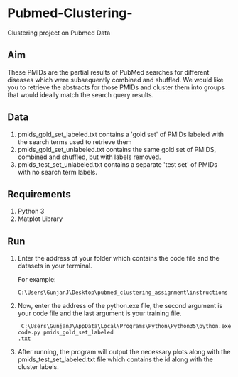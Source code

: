 # Pubmed-Clustering-

Clustering project on Pubmed Data

## Aim

These PMIDs are the partial results of PubMed searches for different diseases which were subsequently combined and shuffled.
We would like you to retrieve the abstracts for those PMIDs and cluster them into groups that would ideally match the search query results.


## Data

1. pmids_gold_set_labeled.txt contains a 'gold set' of PMIDs labeled with the search terms used to retrieve them
2. pmids_gold_set_unlabeled.txt contains the same gold set of PMIDS, combined and shuffled, but with labels removed.
3. pmids_test_set_unlabeled.txt contains a separate 'test set' of PMIDs with no search term labels.

## Requirements

1. Python 3
2. Matplot Library 


## Run 

1. Enter the address of your folder which contains the code file and the datasets in your terminal.

    For example: 
    
    ```
    C:\Users\GunjanJ\Desktop\pubmed_clustering_assignment\instructions
    ```
 2. Now, enter the address of the python.exe file, the second argument is your code file and the last argument is your training file.
 
    ```
     C:\Users\GunjanJ\AppData\Local\Programs\Python\Python35\python.exe code.py pmids_gold_set_labeled
    .txt
    ```
 3. After running, the program will output the necessary plots along with the pmids_test_set_labeled.txt file which contains the id along 
    with the cluster labels.
    
    
